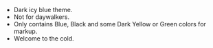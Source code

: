- Dark icy blue theme.
- Not for daywalkers.
- Only contains Blue, Black and some Dark Yellow or Green colors for markup.
- Welcome to the cold.

<a href="https://i.imgur.com/RpxX4zm.png"><img src="https://i.imgur.com/RpxX4zm.png" title="" /></a>